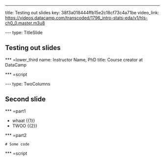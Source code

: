 ---
title: Testing out slides
key: 38f3a018444ffb15e2c18cf73c4a71be
video_link: https://videos.datacamp.com/transcoded/1796_intro-stats-eda/v1/hls-ch0_0.master.m3u8

--- type: TitleSlide
## Testing out slides


*** =lower_third
name: Instructor Name, PhD
title: Course creator at DataCamp

*** =script



--- type: TwoColumns
## Second slide

*** =part1
- whaat {{1}}
- TWOO {{2}}

*** =part2
```{r}
# Some code
```

*** =script


